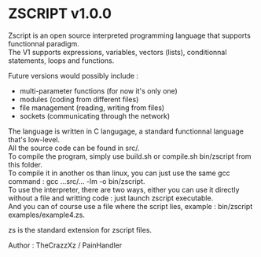 # ZSCRIPT v1.0.0

Zscript is an open source interpreted programming language that supports functionnal paradigm.  
The V1 supports expressions, variables, vectors (lists), conditionnal statements, loops and functions.  

Future versions would possibly include :  
- multi-parameter functions (for now it's only one)
- modules (coding from different files)
- file management (reading, writing from files)
- sockets (communicating through the network)

The language is written in C langugage, a standard functionnal language that's low-level.  
All the source code can be found in src/.  
To compile the program, simply use build.sh or compile.sh bin/zscript from this folder.  
To compile it in another os than linux, you can just use the same gcc command : gcc ...src/... -lm -o bin/zscript.  
To use the interpreter, there are two ways, either you can use it directly without a file and writting code : just launch zscript executable.  
And you can of course use a file where the script lies, example : bin/zscript examples/example4.zs.  

zs is the standard extension for zscript files.  
 
Author : TheCrazzXz / PainHandler
